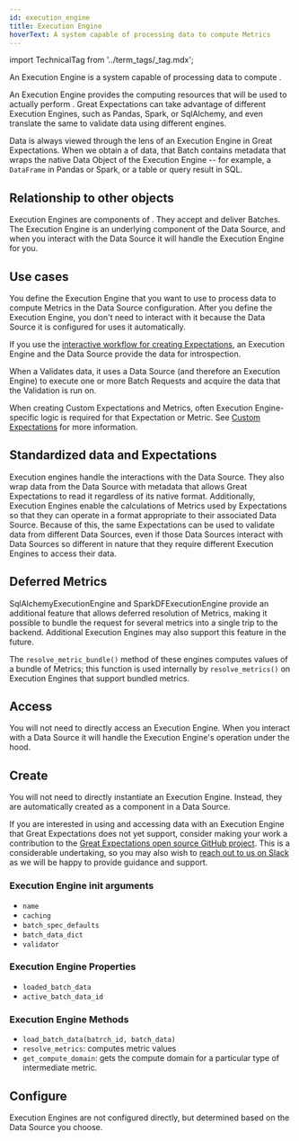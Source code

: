 ```yaml
---
id: execution_engine
title: Execution Engine
hoverText: A system capable of processing data to compute Metrics
---
```


import TechnicalTag from '../term_tags/_tag.mdx';

An Execution Engine is a system capable of processing data to compute <TechnicalTag relative="../" tag="metric" text="Metrics" />.

An Execution Engine provides the computing resources that will be used to actually perform <TechnicalTag relative="../" tag="validation" text="Validation" />. Great Expectations can take advantage of different Execution Engines, such as Pandas, Spark, or SqlAlchemy, and even translate the same <TechnicalTag relative="../" tag="expectation" text="Expectations" /> to validate data using different engines.

Data is always viewed through the lens of an Execution Engine in Great Expectations. When we obtain a <TechnicalTag relative="../" tag="batch" text="Batch" /> of data, that Batch contains metadata that wraps the native Data Object of the Execution Engine -- for example, a `DataFrame` in Pandas or Spark, or a table or query result in SQL.

## Relationship to other objects

Execution Engines are components of <TechnicalTag relative="../" tag="datasource" text="Datasources" />.  They accept <TechnicalTag relative="../" tag="batch_request" text="Batch Requests" /> and deliver Batches.  The Execution Engine is an underlying component of the Data Source, and when you interact with the Data Source it will handle the Execution Engine for you.

## Use cases

You define the Execution Engine that you want to use to process data to compute Metrics in the Data Source configuration.  After you define the Execution Engine, you don't need to interact with it because the Data Source it is configured for uses it automatically.

If you use the [interactive workflow for creating Expectations](../guides/expectations/how_to_create_and_edit_expectations_with_instant_feedback_from_a_sample_batch_of_data.md), an Execution Engine and the Data Source provide the data for introspection.

When a <TechnicalTag relative="../" tag="checkpoint" text="Checkpoint" /> Validates data, it uses a Data Source (and therefore an Execution Engine) to execute one or more Batch Requests and acquire the data that the Validation is run on.

When creating Custom Expectations and Metrics, often Execution Engine-specific logic is required for that Expectation or Metric. See [Custom Expectations](../guides/expectations/custom_expectations_lp.md) for more information.

## Standardized data and Expectations

Execution engines handle the interactions with the Data Source.  They also wrap data from the Data Source with metadata that allows Great Expectations to read it regardless of its native format. Additionally, Execution Engines enable the calculations of Metrics used by Expectations so that they can operate in a format appropriate to their associated Data Source.  Because of this, the same Expectations can be used to validate data from different Data Sources, even if those Data Sources interact with Data Sources so different in nature that they require different Execution Engines to access their data. 

## Deferred Metrics

SqlAlchemyExecutionEngine and SparkDFExecutionEngine provide an additional feature that allows deferred resolution of Metrics, making it possible to bundle the request for several metrics into a single trip to the backend. Additional Execution Engines may also support this feature in the future.

The `resolve_metric_bundle()` method of these engines computes values of a bundle of Metrics; this function is used internally by `resolve_metrics()` on Execution Engines that support bundled metrics.

## Access

You will not need to directly access an Execution Engine. When you interact with a Data Source it will handle the Execution Engine's operation under the hood.

## Create

You will not need to directly instantiate an Execution Engine.  Instead, they are automatically created as a component in a Data Source.

If you are interested in using and accessing data with an Execution Engine that Great Expectations does not yet support, consider making your work a contribution to the [Great Expectations open source GitHub project](https://github.com/great-expectations/great_expectations).  This is a considerable undertaking, so you may also wish to [reach out to us on Slack](https://greatexpectations.io/slack) as we will be happy to provide guidance and support.

### Execution Engine init arguments

- `name`
- `caching`
- `batch_spec_defaults`
- `batch_data_dict`
- `validator`

### Execution Engine Properties

- `loaded_batch_data`
- `active_batch_data_id`

### Execution Engine Methods

- `load_batch_data(batrch_id, batch_data)`
- `resolve_metrics`: computes metric values
- `get_compute_domain`: gets the compute domain for a particular type of intermediate metric.

## Configure

Execution Engines are not configured directly, but determined based on the Data Source you choose.
